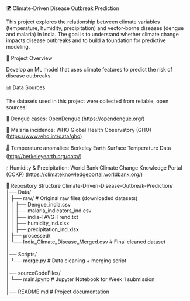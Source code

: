 🌍 Climate-Driven Disease Outbreak Prediction

This project explores the relationship between climate variables (temperature, humidity, precipitation) and vector-borne diseases (dengue and malaria) in India. The goal is to understand whether climate change impacts disease outbreaks and to build a foundation for predictive modeling.

📌 Project Overview

 Develop an ML model that uses climate features to predict the risk of disease outbreaks.

📊 Data Sources

The datasets used in this project were collected from reliable, open sources:

🦟 Dengue cases: OpenDengue (https://opendengue.org/)

🦟 Malaria incidence: WHO Global Health Observatory (GHO) (https://www.who.int/data/gho)  

🌡 Temperature anomalies: Berkeley Earth Surface Temperature Data (http://berkeleyearth.org/data/)  

💧 Humidity & Precipitation: World Bank Climate Change Knowledge Portal (CCKP) (https://climateknowledgeportal.worldbank.org/)  

📂 Repository Structure
Climate-Driven-Disease-Outbreak-Prediction/                                                                                                                         
│── Data/                                                                                                                                                           
│   ├── raw/               # Original raw files (downloaded datasets)                                                                                               
│   │   ├── Dengue_india.csv                                                                                                                                        
│   │   ├── malaria_indicators_ind.csv                                                                                                                              
│   │   ├── india-TAVG-Trend.txt                                                                                                                                    
│   │   ├── humidity_ind.xlsx                                                                                                                                       
│   │   ├── precipitation_ind.xlsx                                                                                                                                  
│   ├── processed/                                                                                                                                                  
│       └── India_Climate_Disease_Merged.csv   # Final cleaned dataset                                                                                              
│                                                                                                                                                                   
│── Scripts/                                                                                                                                                        
│   └── merge.py           # Data cleaning + merging script                                                                                                         
│                                                                                                                                                                   
│── sourceCodeFiles/                                                                                                                                              
│   └── main.ipynb # Jupyter Notebook for Week 1 submission                                                                                                
│                                                                                                                                                                   
│── README.md              # Project documentation                                                                                                                  
                                                                                                                                                                    
